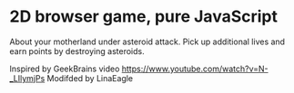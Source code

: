 # 2D browser game, pure JavaScript

About your motherland under asteroid attack. Pick up additional lives and earn points by destroying asteroids.

Inspired by GeekBrains video https://www.youtube.com/watch?v=N-_LIlymjPs
Modifded by LinaEagle